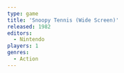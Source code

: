 ```yaml
---
type: game
title: 'Snoopy Tennis (Wide Screen)'
released: 1982
editors: 
  - Nintendo
players: 1
genres:
  - Action
---
```

